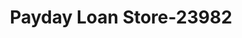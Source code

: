 ---
f_zip-code: 39083
f_state-code: MS
title: Payday Loan Store-23982
f_phone: 601-894-4092
f_city-only: Hazlehurst
f_address: 28063a Highway 28 Hazlehurst
f_location-unique-id: '23982'
slug: payday-loan-store-23982
updated-on: '2024-05-30T13:46:58.046Z'
created-on: '2024-05-30T13:36:59.803Z'
published-on: '2024-05-30T13:54:32.469Z'
f_city-state: cms/city/hazlehurst-ms.md
f_company: cms/company/payday-loan-store.md
f_state: cms/state/mississippi.md
layout: '[payday-loan].html'
tags: payday-loan
---